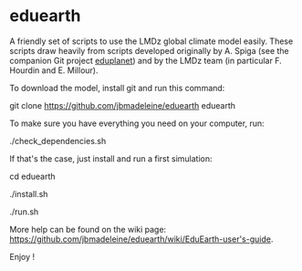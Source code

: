 # eduearth
A friendly set of scripts to use the LMDz global climate model easily.
These scripts draw heavily from scripts developed originally by A. Spiga (see the companion Git 
project [eduplanet](https://github.com/aymeric-spiga/eduplanet)) and by the LMDz team (in particular F. Hourdin and E. Millour).

To download the model, install git and run this command:

git clone https://github.com/jbmadeleine/eduearth eduearth

To make sure you have everything you need on your computer, run:

./check_dependencies.sh

If that's the case, just install and run a first simulation:

cd eduearth

./install.sh

./run.sh

More help can be found on the wiki page: https://github.com/jbmadeleine/eduearth/wiki/EduEarth-user's-guide.

Enjoy !
